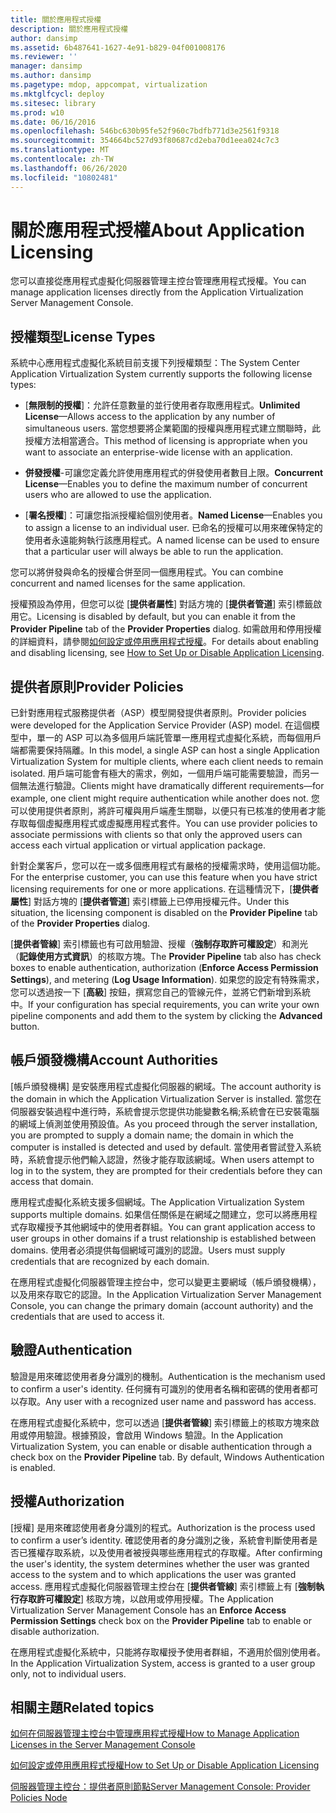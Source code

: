 ```yaml
---
title: 關於應用程式授權
description: 關於應用程式授權
author: dansimp
ms.assetid: 6b487641-1627-4e91-b829-04f001008176
ms.reviewer: ''
manager: dansimp
ms.author: dansimp
ms.pagetype: mdop, appcompat, virtualization
ms.mktglfcycl: deploy
ms.sitesec: library
ms.prod: w10
ms.date: 06/16/2016
ms.openlocfilehash: 546bc630b95fe52f960c7bdfb771d3e2561f9318
ms.sourcegitcommit: 354664bc527d93f80687cd2eba70d1eea024c7c3
ms.translationtype: MT
ms.contentlocale: zh-TW
ms.lasthandoff: 06/26/2020
ms.locfileid: "10802481"
---
```

# <span data-ttu-id="b2426-103">關於應用程式授權</span><span class="sxs-lookup"><span data-stu-id="b2426-103">About Application Licensing</span></span>


<span data-ttu-id="b2426-104">您可以直接從應用程式虛擬化伺服器管理主控台管理應用程式授權。</span><span class="sxs-lookup"><span data-stu-id="b2426-104">You can manage application licenses directly from the Application Virtualization Server Management Console.</span></span>

## <span data-ttu-id="b2426-105">授權類型</span><span class="sxs-lookup"><span data-stu-id="b2426-105">License Types</span></span>


<span data-ttu-id="b2426-106">系統中心應用程式虛擬化系統目前支援下列授權類型：</span><span class="sxs-lookup"><span data-stu-id="b2426-106">The System Center Application Virtualization System currently supports the following license types:</span></span>

-   <span data-ttu-id="b2426-107">[**無限制的授權**]：允許任意數量的並行使用者存取應用程式。</span><span class="sxs-lookup"><span data-stu-id="b2426-107">**Unlimited License**—Allows access to the application by any number of simultaneous users.</span></span> <span data-ttu-id="b2426-108">當您想要將企業範圍的授權與應用程式建立關聯時，此授權方法相當適合。</span><span class="sxs-lookup"><span data-stu-id="b2426-108">This method of licensing is appropriate when you want to associate an enterprise-wide license with an application.</span></span>

-   <span data-ttu-id="b2426-109">**併發授權**-可讓您定義允許使用應用程式的併發使用者數目上限。</span><span class="sxs-lookup"><span data-stu-id="b2426-109">**Concurrent License**—Enables you to define the maximum number of concurrent users who are allowed to use the application.</span></span>

-   <span data-ttu-id="b2426-110">[**署名授權**]：可讓您指派授權給個別使用者。</span><span class="sxs-lookup"><span data-stu-id="b2426-110">**Named License**—Enables you to assign a license to an individual user.</span></span> <span data-ttu-id="b2426-111">已命名的授權可以用來確保特定的使用者永遠能夠執行該應用程式。</span><span class="sxs-lookup"><span data-stu-id="b2426-111">A named license can be used to ensure that a particular user will always be able to run the application.</span></span>

<span data-ttu-id="b2426-112">您可以將併發與命名的授權合併至同一個應用程式。</span><span class="sxs-lookup"><span data-stu-id="b2426-112">You can combine concurrent and named licenses for the same application.</span></span>

<span data-ttu-id="b2426-113">授權預設為停用，但您可以從 [**提供者屬性**] 對話方塊的 [**提供者管道**] 索引標籤啟用它。</span><span class="sxs-lookup"><span data-stu-id="b2426-113">Licensing is disabled by default, but you can enable it from the **Provider Pipeline** tab of the **Provider Properties** dialog.</span></span> <span data-ttu-id="b2426-114">如需啟用和停用授權的詳細資料，請參閱[如何設定或停用應用程式授權](how-to-set-up-or-disable-application-licensing.md)。</span><span class="sxs-lookup"><span data-stu-id="b2426-114">For details about enabling and disabling licensing, see [How to Set Up or Disable Application Licensing](how-to-set-up-or-disable-application-licensing.md).</span></span>

## <span data-ttu-id="b2426-115">提供者原則</span><span class="sxs-lookup"><span data-stu-id="b2426-115">Provider Policies</span></span>


<span data-ttu-id="b2426-116">已針對應用程式服務提供者（ASP）模型開發提供者原則。</span><span class="sxs-lookup"><span data-stu-id="b2426-116">Provider policies were developed for the Application Service Provider (ASP) model.</span></span> <span data-ttu-id="b2426-117">在這個模型中，單一的 ASP 可以為多個用戶端託管單一應用程式虛擬化系統，而每個用戶端都需要保持隔離。</span><span class="sxs-lookup"><span data-stu-id="b2426-117">In this model, a single ASP can host a single Application Virtualization System for multiple clients, where each client needs to remain isolated.</span></span> <span data-ttu-id="b2426-118">用戶端可能會有極大的需求，例如，一個用戶端可能需要驗證，而另一個無法進行驗證。</span><span class="sxs-lookup"><span data-stu-id="b2426-118">Clients might have dramatically different requirements—for example, one client might require authentication while another does not.</span></span> <span data-ttu-id="b2426-119">您可以使用提供者原則，將許可權與用戶端產生關聯，以便只有已核准的使用者才能存取每個虛擬應用程式或虛擬應用程式套件。</span><span class="sxs-lookup"><span data-stu-id="b2426-119">You can use provider policies to associate permissions with clients so that only the approved users can access each virtual application or virtual application package.</span></span>

<span data-ttu-id="b2426-120">針對企業客戶，您可以在一或多個應用程式有嚴格的授權需求時，使用這個功能。</span><span class="sxs-lookup"><span data-stu-id="b2426-120">For the enterprise customer, you can use this feature when you have strict licensing requirements for one or more applications.</span></span> <span data-ttu-id="b2426-121">在這種情況下，[**提供者屬性**] 對話方塊的 [**提供者管道**] 索引標籤上已停用授權元件。</span><span class="sxs-lookup"><span data-stu-id="b2426-121">Under this situation, the licensing component is disabled on the **Provider Pipeline** tab of the **Provider Properties** dialog.</span></span>

<span data-ttu-id="b2426-122">[**提供者管線**] 索引標籤也有可啟用驗證、授權（**強制存取許可權設定**）和測光（**記錄使用方式資訊**）的核取方塊。</span><span class="sxs-lookup"><span data-stu-id="b2426-122">The **Provider Pipeline** tab also has check boxes to enable authentication, authorization (**Enforce Access Permission Settings**), and metering (**Log Usage Information**).</span></span> <span data-ttu-id="b2426-123">如果您的設定有特殊需求，您可以透過按一下 [**高級**] 按鈕，撰寫您自己的管線元件，並將它們新增到系統中。</span><span class="sxs-lookup"><span data-stu-id="b2426-123">If your configuration has special requirements, you can write your own pipeline components and add them to the system by clicking the **Advanced** button.</span></span>

## <span data-ttu-id="b2426-124">帳戶頒發機構</span><span class="sxs-lookup"><span data-stu-id="b2426-124">Account Authorities</span></span>


<span data-ttu-id="b2426-125">[帳戶頒發機構] 是安裝應用程式虛擬化伺服器的網域。</span><span class="sxs-lookup"><span data-stu-id="b2426-125">The account authority is the domain in which the Application Virtualization Server is installed.</span></span> <span data-ttu-id="b2426-126">當您在伺服器安裝過程中進行時，系統會提示您提供功能變數名稱;系統會在已安裝電腦的網域上偵測並使用預設值。</span><span class="sxs-lookup"><span data-stu-id="b2426-126">As you proceed through the server installation, you are prompted to supply a domain name; the domain in which the computer is installed is detected and used by default.</span></span> <span data-ttu-id="b2426-127">當使用者嘗試登入系統時，系統會提示他們輸入認證，然後才能存取該網域。</span><span class="sxs-lookup"><span data-stu-id="b2426-127">When users attempt to log in to the system, they are prompted for their credentials before they can access that domain.</span></span>

<span data-ttu-id="b2426-128">應用程式虛擬化系統支援多個網域。</span><span class="sxs-lookup"><span data-stu-id="b2426-128">The Application Virtualization System supports multiple domains.</span></span> <span data-ttu-id="b2426-129">如果信任關係是在網域之間建立，您可以將應用程式存取權授予其他網域中的使用者群組。</span><span class="sxs-lookup"><span data-stu-id="b2426-129">You can grant application access to user groups in other domains if a trust relationship is established between domains.</span></span> <span data-ttu-id="b2426-130">使用者必須提供每個網域可識別的認證。</span><span class="sxs-lookup"><span data-stu-id="b2426-130">Users must supply credentials that are recognized by each domain.</span></span>

<span data-ttu-id="b2426-131">在應用程式虛擬化伺服器管理主控台中，您可以變更主要網域（帳戶頒發機構），以及用來存取它的認證。</span><span class="sxs-lookup"><span data-stu-id="b2426-131">In the Application Virtualization Server Management Console, you can change the primary domain (account authority) and the credentials that are used to access it.</span></span>

## <span data-ttu-id="b2426-132">驗證</span><span class="sxs-lookup"><span data-stu-id="b2426-132">Authentication</span></span>


<span data-ttu-id="b2426-133">驗證是用來確認使用者身分識別的機制。</span><span class="sxs-lookup"><span data-stu-id="b2426-133">Authentication is the mechanism used to confirm a user's identity.</span></span> <span data-ttu-id="b2426-134">任何擁有可識別的使用者名稱和密碼的使用者都可以存取。</span><span class="sxs-lookup"><span data-stu-id="b2426-134">Any user with a recognized user name and password has access.</span></span>

<span data-ttu-id="b2426-135">在應用程式虛擬化系統中，您可以透過 [**提供者管線**] 索引標籤上的核取方塊來啟用或停用驗證。根據預設，會啟用 Windows 驗證。</span><span class="sxs-lookup"><span data-stu-id="b2426-135">In the Application Virtualization System, you can enable or disable authentication through a check box on the **Provider Pipeline** tab. By default, Windows Authentication is enabled.</span></span>

## <span data-ttu-id="b2426-136">授權</span><span class="sxs-lookup"><span data-stu-id="b2426-136">Authorization</span></span>


<span data-ttu-id="b2426-137">[授權] 是用來確認使用者身分識別的程式。</span><span class="sxs-lookup"><span data-stu-id="b2426-137">Authorization is the process used to confirm a user’s identity.</span></span> <span data-ttu-id="b2426-138">確認使用者的身分識別之後，系統會判斷使用者是否已獲權存取系統，以及使用者被授與哪些應用程式的存取權。</span><span class="sxs-lookup"><span data-stu-id="b2426-138">After confirming the user's identity, the system determines whether the user was granted access to the system and to which applications the user was granted access.</span></span> <span data-ttu-id="b2426-139">應用程式虛擬化伺服器管理主控台在 [**提供者管線**] 索引標籤上有 [**強制執行存取許可權設定**] 核取方塊，以啟用或停用授權。</span><span class="sxs-lookup"><span data-stu-id="b2426-139">The Application Virtualization Server Management Console has an **Enforce Access Permission Settings** check box on the **Provider Pipeline** tab to enable or disable authorization.</span></span>

<span data-ttu-id="b2426-140">在應用程式虛擬化系統中，只能將存取權授予使用者群組，不適用於個別使用者。</span><span class="sxs-lookup"><span data-stu-id="b2426-140">In the Application Virtualization System, access is granted to a user group only, not to individual users.</span></span>

## <span data-ttu-id="b2426-141">相關主題</span><span class="sxs-lookup"><span data-stu-id="b2426-141">Related topics</span></span>


[<span data-ttu-id="b2426-142">如何在伺服器管理主控台中管理應用程式授權</span><span class="sxs-lookup"><span data-stu-id="b2426-142">How to Manage Application Licenses in the Server Management Console</span></span>](how-to-manage-application-licenses-in-the-server-management-console.md)

[<span data-ttu-id="b2426-143">如何設定或停用應用程式授權</span><span class="sxs-lookup"><span data-stu-id="b2426-143">How to Set Up or Disable Application Licensing</span></span>](how-to-set-up-or-disable-application-licensing.md)

[<span data-ttu-id="b2426-144">伺服器管理主控台：提供者原則節點</span><span class="sxs-lookup"><span data-stu-id="b2426-144">Server Management Console: Provider Policies Node</span></span>](server-management-console-provider-policies-node.md)

 

 





